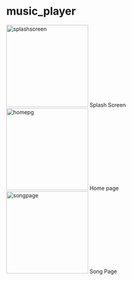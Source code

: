 # music_player
<img width="215" alt="splashscreen" src="https://user-images.githubusercontent.com/78756272/142665363-9e069038-477e-44f6-a5a6-f0217500ec6c.PNG"> Splash Screen
<img width="215" alt="homepg" src="https://user-images.githubusercontent.com/78756272/142665410-be614e85-27e0-4ba4-a084-979022b95884.PNG"> Home page
<img width="215" alt="songpage" src="https://user-images.githubusercontent.com/78756272/142665462-6ebf01c8-7efc-4014-8825-1ff325b8e7eb.PNG"> Song Page

